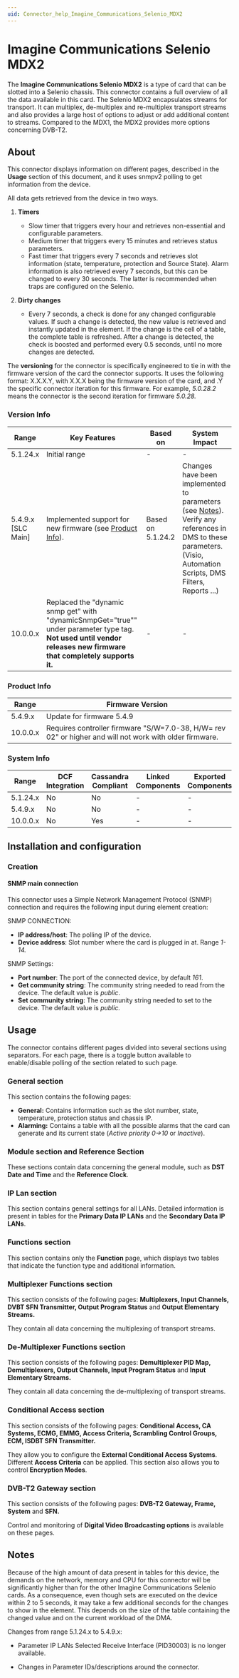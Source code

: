 ```yaml
---
uid: Connector_help_Imagine_Communications_Selenio_MDX2
---
```


# Imagine Communications Selenio MDX2

The **Imagine Communications Selenio MDX2** is a type of card that can be slotted into a Selenio chassis. This connector contains a full overview of all the data available in this card. The Selenio MDX2 encapsulates streams for transport. It can multiplex, de-multiplex and re-multiplex transport streams and also provides a large host of options to adjust or add additional content to streams. Compared to the MDX1, the MDX2 provides more options concerning DVB-T2.

## About

This connector displays information on different pages, described in the **Usage** section of this document, and it uses snmpv2 polling to get information from the device.

All data gets retrieved from the device in two ways.

1. **Timers**

   - Slow timer that triggers every hour and retrieves non-essential and configurable parameters.
   - Medium timer that triggers every 15 minutes and retrieves status parameters.
   - Fast timer that triggers every 7 seconds and retrieves slot information (state, temperature, protection and Source State). Alarm information is also retrieved every 7 seconds, but this can be changed to every 30 seconds. The latter is recommended when traps are configured on the Selenio.

1. **Dirty changes**

   - Every 7 seconds, a check is done for any changed configurable values. If such a change is detected, the new value is retrieved and instantly updated in the element. If the change is the cell of a table, the complete table is refreshed. After a change is detected, the check is boosted and performed every 0.5 seconds, until no more changes are detected.

The **versioning** for the connector is specifically engineered to tie in with the firmware version of the card the connector supports. It uses the following format: X.X.X.Y, with X.X.X being the firmware version of the card, and .Y the specific connector iteration for this firmware. For example, *5.0.28.2* means the connector is the second iteration for firmware *5.0.28.*

### Version Info

| Range | Key Features | Based on | System Impact |
|--|--|--|--|
| 5.1.24.x | Initial range | - | - |
| 5.4.9.x [SLC Main] | Implemented support for new firmware (see [Product Info](#product-info)). | Based on 5.1.24.2 | Changes have been implemented to parameters (see [Notes](#notes)). Verify any references in DMS to these parameters.(Visio, Automation Scripts, DMS Filters, Reports ...) |
| 10.0.0.x | Replaced the "dynamic snmp get" with "dynamicSnmpGet="true"" under parameter type tag. **Not used until vendor releases new firmware that completely supports it.** | - | - |

### Product Info

| Range    | Firmware Version                                                                                        |
|----------|---------------------------------------------------------------------------------------------------------|
| 5.4.9.x  | Update for firmware 5.4.9                                                                               |
| 10.0.0.x | Requires controller firmware "S/W=7.0-38, H/W= rev 02" or higher and will not work with older firmware. |

### System Info

| Range    | DCF Integration | Cassandra Compliant | Linked Components | Exported Components |
|----------|-----------------|---------------------|-------------------|---------------------|
| 5.1.24.x | No              | No                  | -                 | -                   |
| 5.4.9.x  | No              | No                  | -                 | -                   |
| 10.0.0.x | No              | Yes                 | -                 | -                   |

## Installation and configuration

### Creation

#### SNMP main connection

This connector uses a Simple Network Management Protocol (SNMP) connection and requires the following input during element creation:

SNMP CONNECTION:

- **IP address/host**: The polling IP of the device.
- **Device address**: Slot number where the card is plugged in at. Range *1-14.*

SNMP Settings:

- **Port number**: The port of the connected device, by default *161*.
- **Get community string**: The community string needed to read from the device. The default value is *public*.
- **Set community string**: The community string needed to set to the device. The default value is *public.*

## Usage

The connector contains different pages divided into several sections using separators. For each page, there is a toggle button available to enable/disable polling of the section related to such page.

### General section

This section contains the following pages:

- **General:** Contains information such as the slot number, state, temperature, protection status and chassis IP.
- **Alarming:** Contains a table with all the possible alarms that the card can generate and its current state (*Active priority 0-\>10* or *Inactive*).

### Module section and Reference Section

These sections contain data concerning the general module, such as **DST Date and Time** and the **Reference Clock**.

### IP Lan section

This section contains general settings for all LANs. Detailed information is present in tables for the **Primary Data IP LANs** and the **Secondary Data IP LANs**.

### Functions section

This section contains only the **Function** page, which displays two tables that indicate the function type and additional information.

### Multiplexer Functions section

This section consists of the following pages: **Multiplexers, Input Channels, DVBT SFN Transmitter, Output Program Status** and **Output Elementary Streams.**

They contain all data concerning the multiplexing of transport streams.

### De-Multiplexer Functions section

This section consists of the following pages: **Demultiplexer PID Map, Demultiplexers, Output Channels, Input Program Status** and **Input Elementary Streams.**

They contain all data concerning the de-multiplexing of transport streams.

### Conditional Access section

This section consists of the following pages: **Conditional Access, CA Systems, ECMG, EMMG, Access Criteria, Scrambling Control Groups, ECM, ISDBT SFN Transmitter.**

They allow you to configure the **External Conditional Access Systems**. Different **Access Criteria** can be applied. This section also allows you to control **Encryption Modes**.

### DVB-T2 Gateway section

This section consists of the following pages: **DVB-T2 Gateway, Frame, System** and **SFN.**

Control and monitoring of **Digital Video Broadcasting options** is available on these pages.

## Notes

Because of the high amount of data present in tables for this device, the demands on the network, memory and CPU for this connector will be significantly higher than for the other Imagine Communications Selenio cards. As a consequence, even though sets are executed on the device within 2 to 5 seconds, it may take a few additional seconds for the changes to show in the element. This depends on the size of the table containing the changed value and on the current workload of the DMA.

Changes from range 5.1.24.x to 5.4.9.x:

- Parameter IP LANs Selected Receive Interface (PID30003) is no longer available.

- Changes in Parameter IDs/descriptions around the connector.

